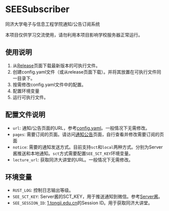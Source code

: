 # SEESubscriber

同济大学电子与信息工程学院通知/公告订阅系统

本项目仅供学习交流使用，请勿利用本项目影响学校服务器正常运行。

## 使用说明

1. 从[Release](https://github.com/Hell-Tractor/SEESubscriber/releases)页面下载最新版本的可执行文件。
2. 创建config.yaml文件（或从release页面下载）。并将其放置在可执行文件同一目录下。
3. 按需修改config.yaml文件中的配置。
4. 配置环境变量
5. 运行可执行文件。

## 配置文件说明

- `url`: 通知/公告页面的URL，参考[config.yaml](config.yaml)。一般情况下无需修改。
- `pages`: 需要订阅的页面。请访问[通知公告](http://see.tongji.edu.cn/notice)页面，自行查看并修改需要订阅的页面
- `notice`: 需要的通知发送方式。目前支持`sct`和`local`两种方式。分别为Server酱推送和本地通知。`sct`方式需要配置`SEE_SCT_KEY`环境变量。
- `lecture_url`: 获取同济大讲堂的URL。一般情况下无需修改。

## 环境变量

- `RUST_LOG`: 控制日志输出等级。
- `SEE_SCT_KEY`: Server酱的SCT_KEY，用于推送通知到微信。参考[Server酱](https://sct.ftqq.com/)。
- `SEE_SESSION_ID`: [1.tongji.edu.cn](1.tongji.edu.cn)的Session ID。用于获取同济大讲堂。